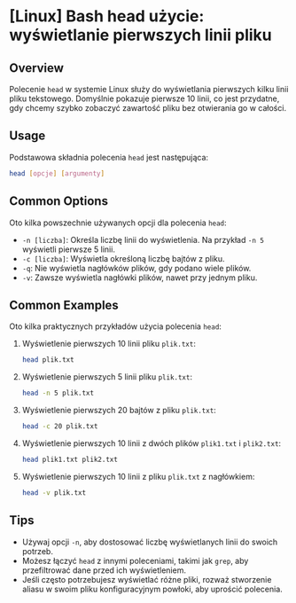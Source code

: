 # [Linux] Bash head użycie: wyświetlanie pierwszych linii pliku

## Overview
Polecenie `head` w systemie Linux służy do wyświetlania pierwszych kilku linii pliku tekstowego. Domyślnie pokazuje pierwsze 10 linii, co jest przydatne, gdy chcemy szybko zobaczyć zawartość pliku bez otwierania go w całości.

## Usage
Podstawowa składnia polecenia `head` jest następująca:

```bash
head [opcje] [argumenty]
```

## Common Options
Oto kilka powszechnie używanych opcji dla polecenia `head`:

- `-n [liczba]`: Określa liczbę linii do wyświetlenia. Na przykład `-n 5` wyświetli pierwsze 5 linii.
- `-c [liczba]`: Wyświetla określoną liczbę bajtów z pliku.
- `-q`: Nie wyświetla nagłówków plików, gdy podano wiele plików.
- `-v`: Zawsze wyświetla nagłówki plików, nawet przy jednym pliku.

## Common Examples
Oto kilka praktycznych przykładów użycia polecenia `head`:

1. Wyświetlenie pierwszych 10 linii pliku `plik.txt`:
   ```bash
   head plik.txt
   ```

2. Wyświetlenie pierwszych 5 linii pliku `plik.txt`:
   ```bash
   head -n 5 plik.txt
   ```

3. Wyświetlenie pierwszych 20 bajtów z pliku `plik.txt`:
   ```bash
   head -c 20 plik.txt
   ```

4. Wyświetlenie pierwszych 10 linii z dwóch plików `plik1.txt` i `plik2.txt`:
   ```bash
   head plik1.txt plik2.txt
   ```

5. Wyświetlenie pierwszych 10 linii z pliku `plik.txt` z nagłówkiem:
   ```bash
   head -v plik.txt
   ```

## Tips
- Używaj opcji `-n`, aby dostosować liczbę wyświetlanych linii do swoich potrzeb.
- Możesz łączyć `head` z innymi poleceniami, takimi jak `grep`, aby przefiltrować dane przed ich wyświetleniem.
- Jeśli często potrzebujesz wyświetlać różne pliki, rozważ stworzenie aliasu w swoim pliku konfiguracyjnym powłoki, aby uprościć polecenia.